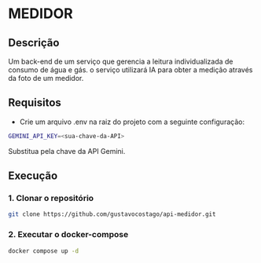 # MEDIDOR

## Descrição

Um back-end de um serviço que gerencia a leitura individualizada de consumo de água e gás. o serviço utilizará IA para obter a medição através da foto de um medidor.

## Requisitos

- Crie um arquivo .env na raiz do projeto com a seguinte configuração:

```bash
GEMINI_API_KEY=<sua-chave-da-API>
```

Substitua <sua-chave-da-API> pela chave da API Gemini.

## Execução

### 1. Clonar o repositório

```bash
git clone https://github.com/gustavocostago/api-medidor.git
```

### 2. Executar o docker-compose

```bash
docker compose up -d
```
